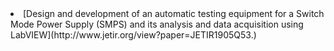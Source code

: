 <li> [Design and development of an automatic testing equipment for a Switch Mode Power Supply (SMPS) and its analysis and data acquisition using LabVIEW](http://www.jetir.org/view?paper=JETIR1905Q53.) </li>
